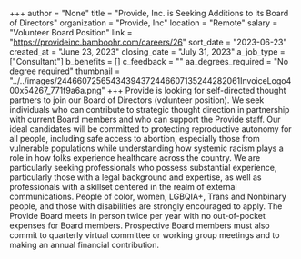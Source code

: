 +++
author = "None"
title = "Provide, Inc. is Seeking Additions to its Board of Directors"
organization = "Provide, Inc"
location = "Remote"
salary = "Volunteer Board Position"
link = "https://provideinc.bamboohr.com/careers/26"
sort_date = "2023-06-23"
created_at = "June 23, 2023"
closing_date = "July 31, 2023"
a_job_type = ["Consultant"]
b_benefits = []
c_feedback = ""
aa_degrees_required = "No degree required"
thumbnail = "../../images/24466072565434394372446607135244282061InvoiceLogo400x54267_771f9a6a.png"
+++
Provide is looking for self-directed thought partners to join our Board of Directors (volunteer position). We seek individuals who can contribute to strategic thought direction in partnership with current Board members and who can support the Provide staff. Our ideal candidates will be committed to protecting reproductive autonomy for all people, including safe access to abortion, especially those from vulnerable populations while understanding how systemic racism plays a role in how folks experience healthcare across the country. We are particularly seeking professionals who possess substantial experience, particularly those with a legal background and expertise, as well as professionals with a skillset centered in the realm of external communications. People of color, women, LGBQIA+, Trans and Nonbinary people, and those with disabilities are strongly encouraged to apply. 
The Provide Board meets in person twice per year with no out-of-pocket expenses for Board members. Prospective Board members must also commit to quarterly virtual committee or working group meetings and to making an annual financial contribution. 

 